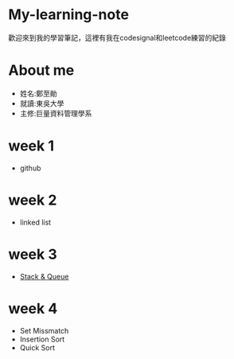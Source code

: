 # My-learning-note
歡迎來到我的學習筆記，這裡有我在codesignal和leetcode練習的紀錄

# About me
  * 姓名:鄭至勛
  * 就讀:東吳大學
  * 主修:巨量資料管理學系

# week 1
  * github
# week 2
  * linked list
# week 3
  * [Stack & Queue](https://github.com/jason880111/My-learning-note/tree/master/week3)
# week 4
  * Set Missmatch
  * Insertion Sort
  * Quick Sort
